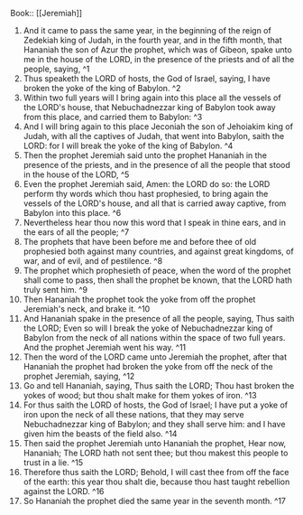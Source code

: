  Book:: [[Jeremiah]]
 1. And it came to pass the same year, in the beginning of the reign of Zedekiah king of Judah, in the fourth year, and in the fifth month, that Hananiah the son of Azur the prophet, which was of Gibeon, spake unto me in the house of the LORD, in the presence of the priests and of all the people, saying, ^1
 2. Thus speaketh the LORD of hosts, the God of Israel, saying, I have broken the yoke of the king of Babylon. ^2
 3. Within two full years will I bring again into this place all the vessels of the LORD's house, that Nebuchadnezzar king of Babylon took away from this place, and carried them to Babylon: ^3
 4. And I will bring again to this place Jeconiah the son of Jehoiakim king of Judah, with all the captives of Judah, that went into Babylon, saith the LORD: for I will break the yoke of the king of Babylon. ^4
 5. Then the prophet Jeremiah said unto the prophet Hananiah in the presence of the priests, and in the presence of all the people that stood in the house of the LORD, ^5
 6. Even the prophet Jeremiah said, Amen: the LORD do so: the LORD perform thy words which thou hast prophesied, to bring again the vessels of the LORD's house, and all that is carried away captive, from Babylon into this place. ^6
 7. Nevertheless hear thou now this word that I speak in thine ears, and in the ears of all the people; ^7
 8. The prophets that have been before me and before thee of old prophesied both against many countries, and against great kingdoms, of war, and of evil, and of pestilence. ^8
 9. The prophet which prophesieth of peace, when the word of the prophet shall come to pass, then shall the prophet be known, that the LORD hath truly sent him. ^9
 10. Then Hananiah the prophet took the yoke from off the prophet Jeremiah's neck, and brake it. ^10
 11. And Hananiah spake in the presence of all the people, saying, Thus saith the LORD; Even so will I break the yoke of Nebuchadnezzar king of Babylon from the neck of all nations within the space of two full years. And the prophet Jeremiah went his way. ^11
 12. Then the word of the LORD came unto Jeremiah the prophet, after that Hananiah the prophet had broken the yoke from off the neck of the prophet Jeremiah, saying, ^12
 13. Go and tell Hananiah, saying, Thus saith the LORD; Thou hast broken the yokes of wood; but thou shalt make for them yokes of iron. ^13
 14. For thus saith the LORD of hosts, the God of Israel; I have put a yoke of iron upon the neck of all these nations, that they may serve Nebuchadnezzar king of Babylon; and they shall serve him: and I have given him the beasts of the field also. ^14
 15. Then said the prophet Jeremiah unto Hananiah the prophet, Hear now, Hananiah; The LORD hath not sent thee; but thou makest this people to trust in a lie. ^15
 16. Therefore thus saith the LORD; Behold, I will cast thee from off the face of the earth: this year thou shalt die, because thou hast taught rebellion against the LORD. ^16
 17. So Hananiah the prophet died the same year in the seventh month. ^17
